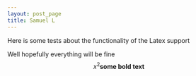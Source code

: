 ```yaml
---
layout: post_page
title: Samuel L
---
```


<script src="http://cdn.mathjax.org/mathjax/latest/MathJax.js?config=TeX-AMS-MML_HTMLorMML">

</script>

Here is some tests about the functionality of the Latex support

Well hopefully everything will be fine
$$x^2 \textbf{some bold text}$$

